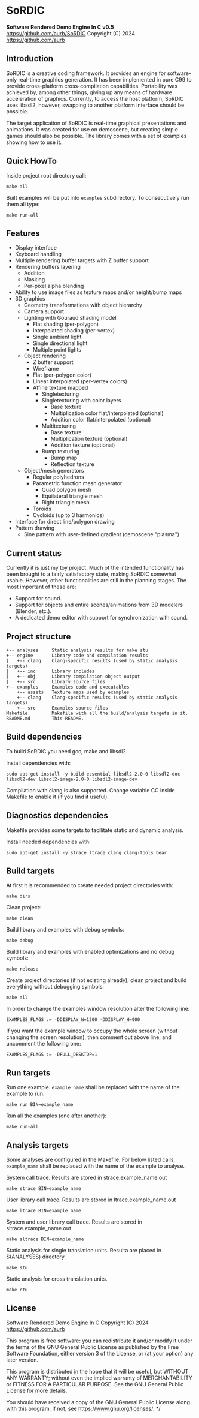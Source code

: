 # SoRDIC

**Software Rendered Demo Engine In C v0.5**
https://github.com/aurb/SoRDIC
Copyright (C) 2024 https://github.com/aurb

## Introduction

SoRDIC is a creative coding framework. It provides an engine for software-only real-time graphics generation. It has been implemented in pure C99 to provide cross-platform cross-compilation capabilities. Portability was achieved by, among other things, giving up any means of hardware acceleration of graphics. Currently, to access the host platform, SoRDIC uses libsdl2, however, swapping to another platform interface should be possible.

The target application of SoRDIC is real-time graphical presentations and animations. It was created for use on demoscene, but creating simple games should also be possible. The library comes with a set of examples showing how to use it.

## Quick HowTo

Inside project root directory call:

`make all`

Built examples will be put into `examples` subdirectory. To consecutively run them all type:

`make run-all`

## Features

- Display interface
- Keyboard handling
- Multiple rendering buffer targets with Z buffer support
- Rendering buffers layering
    - Addition
    - Masking
    - Per-pixel alpha blending
- Ability to use image files as texture maps and/or height/bump maps
- 3D graphics
    - Geometry transformations with object hierarchy
    - Camera support
    - Lighting with Gouraud shading model
        - Flat shading (per-polygon)
        - Interpolated shading (per-vertex)
        - Single ambient light
        - Single directional light
        - Multiple point lights
    - Object rendering
        - Z buffer support
        - Wireframe
        - Flat (per-polygon color)
        - Linear interpolated (per-vertex colors)
        - Affine texture mapped
            - Singletexturing
            - Singletexturing with color layers
                - Base texture
                - Multiplication color flat/interpolated (optional)
                - Addition color flat/interpolated (optional)
            - Multitexturing
                - Base texture
                - Multiplication texture (optional)
                - Addition texture (optional)
            - Bump texturing
                - Bump map
                - Reflection texture
    - Object/mesh generators
        - Regular polyhedrons
        - Parametric function mesh generator
            - Quad polygon mesh
            - Equilateral triangle mesh
            - Right triangle mesh
        - Toroids
        - Cycloids (up to 3 harmonics)
- Interface for direct line/polygon drawing
- Pattern drawing
    - Sine pattern with user-defined gradient (demoscene "plasma")

## Current status

Currently it is just my toy project.  Much of the intended functionality has been brought to a fairly satisfactory state, making SoRDIC somewhat usable. However, other functionalities are still in the planning stages. The most important of these are:
- Support for sound.
- Support for objects and entire scenes/animations from 3D modelers (Blender, etc.).
- A dedicated demo editor with support for synchronization with sound.

## Project structure

    +-- analyses     Static analysis results for make stu
    +-- engine       Library code and compilation results
    |   +-- clang    Clang-specific results (used by static analysis targets)
    |   +-- inc      Library includes
    |   +-- obj      Library compilation object output
    |   +-- src      Library source files
    +-- examples     Examples code and executables
        +-- assets   Texture maps used by examples
        +-- clang    Clang-specific results (used by static analysis targets)
        +-- src      Examples source files
    Makefile         Makefile with all the build/analysis targets in it.
    README.md        This README.

## Build dependencies

To build SoRDIC you need gcc, make and libsdl2.

Install dependencies with:

`sudo apt-get install -y build-essential libsdl2-2.0-0 libsdl2-doc libsdl2-dev libsdl2-image-2.0-0 libsdl2-image-dev`

Compilation with clang is also supported. Change variable CC inside Makefile to enable it (if you find it useful).

## Diagnostics dependencies
 
Makefile provides some targets to facilitate static and dynamic analysis.

Install needed dependencies with:

`sudo apt-get install -y strace ltrace clang clang-tools bear`

## Build targets

At first it is recommended to create needed project directories with:

`make dirs`

Clean project:

`make clean`

Build library and examples with debug symbols:

`make debug`

Build library and examples with enabled optimizations and no debug symbols:

`make release`

Create project directories (if not existing already), clean project and build everything without debugging symbols:

`make all`

In order to change the examples window resolution alter the following line:

`EXAMPLES_FLAGS := -DDISPLAY_W=1200 -DDISPLAY_H=900`

If you want the example window to occupy the whole screen (without changing the screen resolution), then comment out above line, and uncomment the following one:

`EXAMPLES_FLAGS := -DFULL_DESKTOP=1`

## Run targets

Run one example. `example_name` shall be replaced with the name of the example to run.

`make run BIN=example_name`

Run all the examples (one after another):

`make run-all`

## Analysis targets

Some analyses are configured in the Makefile. For below listed calls, `example_name` shall be replaced with the name of the example to analyse.

System call trace. Results are stored in strace.example_name.out

`make strace BIN=example_name`

User library call trace. Results are stored in ltrace.example_name.out

`make ltrace BIN=example_name`

System and user library call trace. Results are stored in sltrace.example_name.out

`make sltrace BIN=example_name`

Static analysis for single translation units. Resulta are placed in $(ANALYSES) directory.

`make stu`

Static analysis for cross translation units.

`make ctu`

## License

Software Rendered Demo Engine In C
Copyright (C) 2024 https://github.com/aurb

This program is free software: you can redistribute it and/or modify
it under the terms of the GNU General Public License as published by
the Free Software Foundation, either version 3 of the License, or
(at your option) any later version.

This program is distributed in the hope that it will be useful,
but WITHOUT ANY WARRANTY; without even the implied warranty of
MERCHANTABILITY or FITNESS FOR A PARTICULAR PURPOSE.  See the
GNU General Public License for more details.

You should have received a copy of the GNU General Public License
along with this program.  If not, see <https://www.gnu.org/licenses/>. */